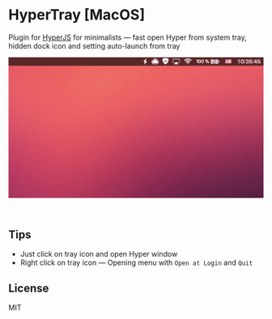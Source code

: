 # HyperTray [MacOS]
Plugin for [HyperJS](https://hyper.is) for minimalists — fast open Hyper from system tray, hidden dock icon and setting auto-launch from tray

<p align="center">
    <img src="https://raw.githubusercontent.com/tarutin/hyper-tray/master/static/preview.gif" width="666" alt="Hyper tray" align="center">
</p>
<br/>

## Tips
* Just click on tray icon and open Hyper window
* Right click on tray icon — Opening menu with `Open at Login` and `Quit`

## License
MIT
